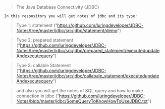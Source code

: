 >The Java Database Connectivity (JDBC)

    In this respository you will get notes of jdbc and its type:

> Type 1: statement ("https://github.com/luringdeveloper/JDBC-Notes/tree/master/jdbc/src/jdbc/statement/demo")

> Type 2: prepared statement ("https://github.com/luringdeveloper/JDBC-Notes/tree/master/jdbc/src/jdbc/prepared_statement/executedupdateAndexecutequery")

> Type 3: callable Statement ("https://github.com/luringdeveloper/JDBC-Notes/tree/master/jdbc/src/jdbc/callabale_statement/executedupdateAndexecutequery")

> and also you will get the notes of SQL query and how to make connection in jdbc ("https://github.com/luringdeveloper/JDBC-Notes/blob/master/jdbc/SomeQueryToKnowHowToUseJDBC.txt")  
